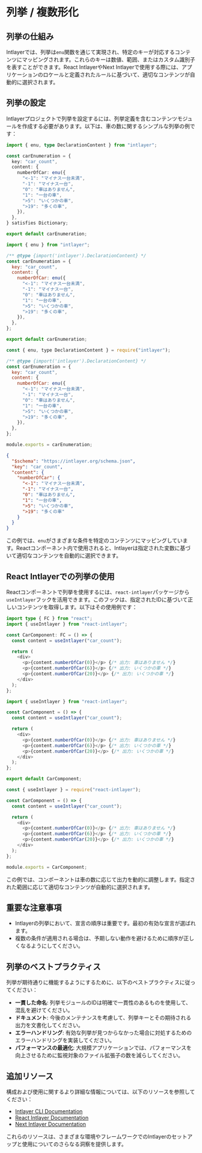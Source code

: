 # 列挙 / 複数形化

## 列挙の仕組み

Intlayerでは、列挙は`enu`関数を通じて実現され、特定のキーが対応するコンテンツにマッピングされます。これらのキーは数値、範囲、またはカスタム識別子を表すことができます。React IntlayerやNext Intlayerで使用する際には、アプリケーションのロケールと定義されたルールに基づいて、適切なコンテンツが自動的に選択されます。

## 列挙の設定

Intlayerプロジェクトで列挙を設定するには、列挙定義を含むコンテンツモジュールを作成する必要があります。以下は、車の数に関するシンプルな列挙の例です：

```typescript fileName="**/*.content.ts" contentDeclarationFormat="typescript"
import { enu, type DeclarationContent } from "intlayer";

const carEnumeration = {
  key: "car_count",
  content: {
    numberOfCar: enu({
      "<-1": "マイナス一台未満",
      "-1": "マイナス一台",
      "0": "車はありません",
      "1": "一台の車",
      ">5": "いくつかの車",
      ">19": "多くの車",
    }),
  },
} satisfies Dictionary;

export default carEnumeration;
```

```javascript fileName="**/*.content.mjs" contentDeclarationFormat="esm"
import { enu } from "intlayer";

/** @type {import('intlayer').DeclarationContent} */
const carEnumeration = {
  key: "car_count",
  content: {
    numberOfCar: enu({
      "<-1": "マイナス一台未満",
      "-1": "マイナス一台",
      "0": "車はありません",
      "1": "一台の車",
      ">5": "いくつかの車",
      ">19": "多くの車",
    }),
  },
};

export default carEnumeration;
```

```javascript fileName="**/*.content.cjs" contentDeclarationFormat="commonjs"
const { enu, type DeclarationContent } = require("intlayer");

/** @type {import('intlayer').DeclarationContent} */
const carEnumeration = {
  key: "car_count",
  content: {
    numberOfCar: enu({
      "<-1": "マイナス一台未満",
      "-1": "マイナス一台",
      "0": "車はありません",
      "1": "一台の車",
      ">5": "いくつかの車",
      ">19": "多くの車",
    }),
  },
};

module.exports = carEnumeration;
```

```json fileName="**/*.content.json" contentDeclarationFormat="json"
{
  "$schema": "https://intlayer.org/schema.json",
  "key": "car_count",
  "content": {
    "numberOfCar": {
      "<-1": "マイナス一台未満",
      "-1": "マイナス一台",
      "0": "車はありません",
      "1": "一台の車",
      ">5": "いくつかの車",
      ">19": "多くの車"
    }
  }
}
```

この例では、`enu`がさまざまな条件を特定のコンテンツにマッピングしています。Reactコンポーネント内で使用されると、Intlayerは指定された変数に基づいて適切なコンテンツを自動的に選択できます。

## React Intlayerでの列挙の使用

Reactコンポーネントで列挙を使用するには、`react-intlayer`パッケージから`useIntlayer`フックを活用できます。このフックは、指定されたIDに基づいて正しいコンテンツを取得します。以下はその使用例です：

```typescript fileName="**/*.tsx" codeFormat="typescript"
import type { FC } from "react";
import { useIntlayer } from "react-intlayer";

const CarComponent: FC = () => {
  const content = useIntlayer("car_count");

  return (
    <div>
      <p>{content.numberOfCar(0)}</p> {/* 出力: 車はありません */}
      <p>{content.numberOfCar(6)}</p> {/* 出力: いくつかの車 */}
      <p>{content.numberOfCar(20)}</p> {/* 出力: いくつかの車 */}
    </div>
  );
};
```

```javascript fileName="**/*.mjx" codeFormat="esm"
import { useIntlayer } from "react-intlayer";

const CarComponent = () => {
  const content = useIntlayer("car_count");

  return (
    <div>
      <p>{content.numberOfCar(0)}</p> {/* 出力: 車はありません */}
      <p>{content.numberOfCar(6)}</p> {/* 出力: いくつかの車 */}
      <p>{content.numberOfCar(20)}</p> {/* 出力: いくつかの車 */}
    </div>
  );
};

export default CarComponent;
```

```javascript fileName="**/*.cjs" codeFormat="commonjs"
const { useIntlayer } = require("react-intlayer");

const CarComponent = () => {
  const content = useIntlayer("car_count");

  return (
    <div>
      <p>{content.numberOfCar(0)}</p> {/* 出力: 車はありません */}
      <p>{content.numberOfCar(6)}</p> {/* 出力: いくつかの車 */}
      <p>{content.numberOfCar(20)}</p> {/* 出力: いくつかの車 */}
    </div>
  );
};

module.exports = CarComponent;
```

この例では、コンポーネントは車の数に応じて出力を動的に調整します。指定された範囲に応じて適切なコンテンツが自動的に選択されます。

## 重要な注意事項

- Intlayerの列挙において、宣言の順序は重要です。最初の有効な宣言が選ばれます。
- 複数の条件が適用される場合は、予期しない動作を避けるために順序が正しくなるようにしてください。

## 列挙のベストプラクティス

列挙が期待通りに機能するようにするために、以下のベストプラクティスに従ってください：

- **一貫した命名**: 列挙モジュールのIDは明確で一貫性のあるものを使用して、混乱を避けてください。
- **ドキュメント**: 今後のメンテナンスを考慮して、列挙キーとその期待される出力を文書化してください。
- **エラーハンドリング**: 有効な列挙が見つからなかった場合に対処するためのエラーハンドリングを実装してください。
- **パフォーマンスの最適化**: 大規模アプリケーションでは、パフォーマンスを向上させるために監視対象のファイル拡張子の数を減らしてください。

## 追加リソース

構成および使用に関するより詳細な情報については、以下のリソースを参照してください：

- [Intlayer CLI Documentation](https://github.com/aymericzip/intlayer/blob/main/docs/ja/intlayer_cli.md)
- [React Intlayer Documentation](https://github.com/aymericzip/intlayer/blob/main/docs/ja/intlayer_with_create_react_app.md)
- [Next Intlayer Documentation](https://github.com/aymericzip/intlayer/blob/main/docs/ja/intlayer_with_nextjs_15.md)

これらのリソースは、さまざまな環境やフレームワークでのIntlayerのセットアップと使用についてのさらなる洞察を提供します。
